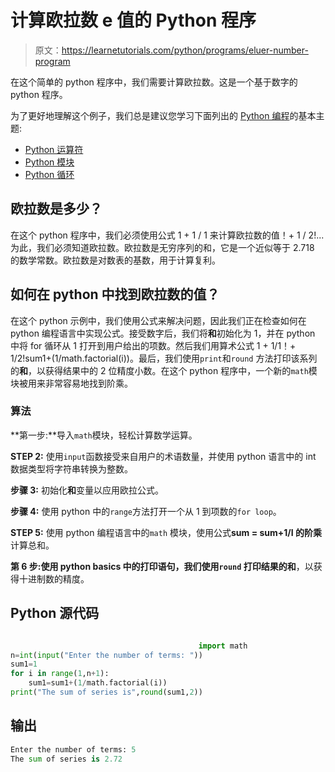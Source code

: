 # 计算欧拉数 e 值的 Python 程序

> 原文：<https://learnetutorials.com/python/programs/eluer-number-program>

在这个简单的 python 程序中，我们需要计算欧拉数。这是一个基于数字的 python 程序。

为了更好地理解这个例子，我们总是建议您学习下面列出的 [Python 编程](../ "Python tutorial")的基本主题:

*   [Python 运算符](../../python/python-operators "operators in python")
*   [Python 模块](../../python/python-modules-tutorials "python modules")
*   [Python 循环](../../python/python-loop-tutorials "Loops in python")

## 欧拉数是多少？

在这个 python 程序中，我们必须使用公式 1 + 1 / 1 来计算欧拉数的值！+ 1 / 2!...为此，我们必须知道欧拉数。欧拉数是无穷序列的和，它是一个近似等于 2.718 的数学常数。欧拉数是对数表的基数，用于计算复利。

## 如何在 python 中找到欧拉数的值？

在这个 python 示例中，我们使用公式来解决问题，因此我们正在检查如何在 python 编程语言中实现公式。接受数字后，我们将**和**初始化为 1，并在 python 中将 for 循环从 1 打开到用户给出的项数。然后我们用算术公式 1 + 1/1！+ 1/2!sum1+(1/math.factorial(i))。最后，我们使用`print`和`round` 方法打印该系列的**和**，以获得结果中的 2 位精度小数。在这个 python 程序中，一个新的`math`模块被用来非常容易地找到阶乘。

### 算法

**第一步:**导入`math`模块，轻松计算数学运算。

**STEP 2:** 使用`input`函数接受来自用户的术语数量，并使用 python 语言中的 int 数据类型将字符串转换为整数。

**步骤 3:** 初始化**和**变量以应用欧拉公式。

**步骤 4:** 使用 python 中的`range`方法打开一个从 1 到项数的`for loop`。

**STEP 5:** 使用 python 编程语言中的`math` 模块，使用公式**sum = sum+1/I 的阶乘**计算总和。

**第 6 步:**使用 python basics 中的打印语句，我们使用`round` 打印结果的**和**，以获得十进制数的精度。

## Python 源代码

```py

                                          import math
n=int(input("Enter the number of terms: "))
sum1=1
for i in range(1,n+1):
    sum1=sum1+(1/math.factorial(i))
print("The sum of series is",round(sum1,2)) 

```

## 输出

```py
Enter the number of terms: 5
The sum of series is 2.72 
```